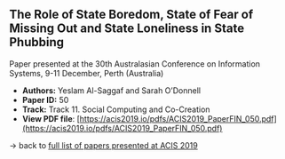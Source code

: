 ## The Role of State Boredom, State of Fear of Missing Out and State Loneliness in State Phubbing

Paper presented at the 30th Australasian Conference on Information Systems, 9-11 December, Perth (Australia)
- **Authors:** Yeslam Al-Saggaf and Sarah O’Donnell
- **Paper ID:** 50
- **Track:** Track 11. Social Computing and Co-Creation
- **View PDF file**: [https://acis2019.io/pdfs/ACIS2019_PaperFIN_050.pdf](https://acis2019.io/pdfs/ACIS2019_PaperFIN_050.pdf)

&rarr; back to [full list of papers presented at ACIS 2019](https://acis2019.io/)